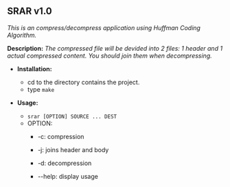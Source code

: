 **SRAR v1.0** 
------------------------------------------------------------------------
*This is an compress/decompress application using Huffman Coding Algorithm.*

**Description:**
*The compressed file will be devided into 2 files: 1 header and 1 actual compressed content. You should join them when decompressing.*

* **Installation:**
	* cd to the directory contains the project.
	* type `make`

* **Usage:**
	* `srar [OPTION] SOURCE ... DEST`
	* OPTION:
		* -c: compression
		* -j: joins header and body
		* -d: decompression

		* --help: display usage 